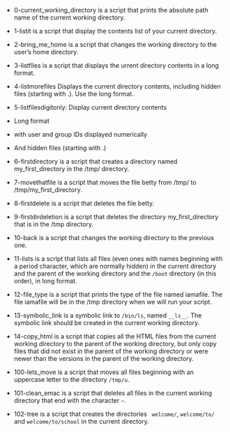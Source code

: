 - 0-current_working_directory is a script that prints the absolute path name of the current working directory.

-  1-listit is a script that display the contents list of your current directory.

- 2-bring_me_home is a script that changes the working directory to the user’s home directory.

- 3-listfiles is a script that displays the urrent directory contents in a long format.

- 4-listmorefiles Displays the current directory contents, including hidden files (starting with .). Use the long format.

- 5-listfilesdigitonly: Display current directory contents
 - Long format
 - with user and group IDs displayed numerically
 - And hidden files (starting with .)

- 6-firstdirectory is a script that creates a directory named my_first_directory in the /tmp/ directory.

- 7-movethatfile is a script that moves the file betty from /tmp/ to /tmp/my_first_directory.

- 8-firstdelete is a script that deletes the file betty.

- 9-firstdirdeletion is a script that deletes the directory my_first_directory that is in the /tmp directory.

- 10-back is a script that changes the working directory to the previous one.

- 11-lists is a script that lists all files (even ones with names beginning with a period character, which are normally hidden) in the current directory and the parent of the working directory and the `/boot` directory (in this order), in long format.

- 12-file_type is a script that prints the type of the file named iamafile. The file iamafile will be in the /tmp directory when we will run your script.

- 13-symbolic_link is a symbolic link to `/bin/ls`, named `__ls__`. The symbolic link should be created in the current working directory.

- 14-copy_html is a script that copies all the HTML files from the current working directory to the parent of the working directory, but only copy files that did not exist in the parent of the working directory or were newer than the versions in the parent of the working directory.

- 100-lets_move is a script that moves all files beginning with an uppercase letter to the directory `/tmp/u`.

- 101-clean_emac is a script that deletes all files in the current working directory that end with the character `~`.

- 102-tree is a script that creates the directories ` welcome/`, `welcome/to/` and `welcome/to/school` in the current directory.
